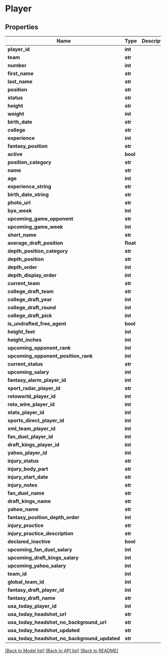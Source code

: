 # Player

## Properties
Name | Type | Description | Notes
------------ | ------------- | ------------- | -------------
**player_id** | **int** |  | [optional] 
**team** | **str** |  | [optional] 
**number** | **int** |  | [optional] 
**first_name** | **str** |  | [optional] 
**last_name** | **str** |  | [optional] 
**position** | **str** |  | [optional] 
**status** | **str** |  | [optional] 
**height** | **str** |  | [optional] 
**weight** | **int** |  | [optional] 
**birth_date** | **str** |  | [optional] 
**college** | **str** |  | [optional] 
**experience** | **int** |  | [optional] 
**fantasy_position** | **str** |  | [optional] 
**active** | **bool** |  | [optional] 
**position_category** | **str** |  | [optional] 
**name** | **str** |  | [optional] 
**age** | **int** |  | [optional] 
**experience_string** | **str** |  | [optional] 
**birth_date_string** | **str** |  | [optional] 
**photo_url** | **str** |  | [optional] 
**bye_week** | **int** |  | [optional] 
**upcoming_game_opponent** | **str** |  | [optional] 
**upcoming_game_week** | **int** |  | [optional] 
**short_name** | **str** |  | [optional] 
**average_draft_position** | **float** |  | [optional] 
**depth_position_category** | **str** |  | [optional] 
**depth_position** | **str** |  | [optional] 
**depth_order** | **int** |  | [optional] 
**depth_display_order** | **int** |  | [optional] 
**current_team** | **str** |  | [optional] 
**college_draft_team** | **str** |  | [optional] 
**college_draft_year** | **int** |  | [optional] 
**college_draft_round** | **int** |  | [optional] 
**college_draft_pick** | **int** |  | [optional] 
**is_undrafted_free_agent** | **bool** |  | [optional] 
**height_feet** | **int** |  | [optional] 
**height_inches** | **int** |  | [optional] 
**upcoming_opponent_rank** | **int** |  | [optional] 
**upcoming_opponent_position_rank** | **int** |  | [optional] 
**current_status** | **str** |  | [optional] 
**upcoming_salary** | **int** |  | [optional] 
**fantasy_alarm_player_id** | **int** |  | [optional] 
**sport_radar_player_id** | **str** |  | [optional] 
**rotoworld_player_id** | **int** |  | [optional] 
**roto_wire_player_id** | **int** |  | [optional] 
**stats_player_id** | **int** |  | [optional] 
**sports_direct_player_id** | **int** |  | [optional] 
**xml_team_player_id** | **int** |  | [optional] 
**fan_duel_player_id** | **int** |  | [optional] 
**draft_kings_player_id** | **int** |  | [optional] 
**yahoo_player_id** | **int** |  | [optional] 
**injury_status** | **str** |  | [optional] 
**injury_body_part** | **str** |  | [optional] 
**injury_start_date** | **str** |  | [optional] 
**injury_notes** | **str** |  | [optional] 
**fan_duel_name** | **str** |  | [optional] 
**draft_kings_name** | **str** |  | [optional] 
**yahoo_name** | **str** |  | [optional] 
**fantasy_position_depth_order** | **int** |  | [optional] 
**injury_practice** | **str** |  | [optional] 
**injury_practice_description** | **str** |  | [optional] 
**declared_inactive** | **bool** |  | [optional] 
**upcoming_fan_duel_salary** | **int** |  | [optional] 
**upcoming_draft_kings_salary** | **int** |  | [optional] 
**upcoming_yahoo_salary** | **int** |  | [optional] 
**team_id** | **int** |  | [optional] 
**global_team_id** | **int** |  | [optional] 
**fantasy_draft_player_id** | **int** |  | [optional] 
**fantasy_draft_name** | **str** |  | [optional] 
**usa_today_player_id** | **int** |  | [optional] 
**usa_today_headshot_url** | **str** |  | [optional] 
**usa_today_headshot_no_background_url** | **str** |  | [optional] 
**usa_today_headshot_updated** | **str** |  | [optional] 
**usa_today_headshot_no_background_updated** | **str** |  | [optional] 

[[Back to Model list]](../README.md#documentation-for-models) [[Back to API list]](../README.md#documentation-for-api-endpoints) [[Back to README]](../README.md)


